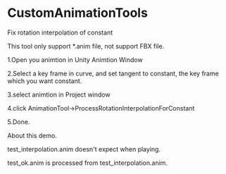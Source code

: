 # CustomAnimationTools

Fix rotation interpolation of constant

This tool only support *.anim file, not support FBX file.


1.Open you animtion in Unity Animtion Window

2.Select a key frame in curve, and set tangent to constant, the key frame which you want constant.

3.select animtion in Project window

4.click AnimationTool->ProcessRotationInterpolationForConstant

5.Done.



About this demo.


test_interpolation.anim doesn't expect when playing.

test_ok.anim is processed from test_interpolation.anim.
